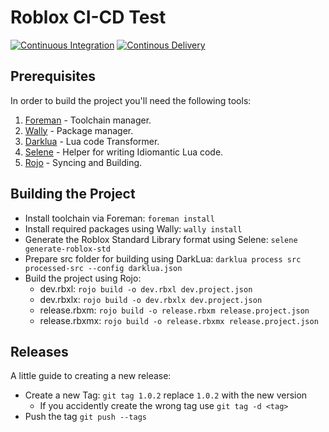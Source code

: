 # Roblox CI-CD Test

[![Continuous Integration](https://github.com/Sonoma-Lighting/roblox-product-template/actions/workflows/ci.yaml/badge.svg?branch=main)](https://github.com/Sonoma-Lighting/roblox-product-template/actions/workflows/ci.yaml)
[![Continous Delivery](https://github.com/Sonoma-Lighting/roblox-product-template/actions/workflows/cd.yaml/badge.svg?branch=main)](https://github.com/Sonoma-Lighting/roblox-product-template/actions/workflows/cd.yaml)

## Prerequisites

In order to build the project you'll need the following tools:

1. [Foreman](https://github.com/Roblox/foreman) - Toolchain manager.
2. [Wally](https://github.com/UpliftGames/wally) - Package manager.
3. [Darklua](https://github.com/seaofvoices/darklua) - Lua code Transformer.
4. [Selene](https://github.com/Kampfkarren/selene) - Helper for writing Idiomantic Lua code.
5. [Rojo](https://github.com/rojo-rbx/rojo) - Syncing and Building.

## Building the Project

- Install toolchain via Foreman: `foreman install`
- Install required packages using Wally: `wally install`
- Generate the Roblox Standard Library format using Selene: `selene generate-roblox-std`
- Prepare src folder for building using DarkLua: `darklua process src processed-src --config darklua.json`
- Build the project using Rojo:
  - dev.rbxl: `rojo build -o dev.rbxl dev.project.json`
  - dev.rbxlx: `rojo build -o dev.rbxlx dev.project.json`
  - release.rbxm: `rojo build -o release.rbxm release.project.json`
  - release.rbxmx: `rojo build -o release.rbxmx release.project.json`
 
## Releases

A little guide to creating a new release:

- Create a new Tag: `git tag 1.0.2` replace `1.0.2` with the new version
  - If you accidently create the wrong tag use `git tag -d <tag>`
- Push the tag `git push --tags`
